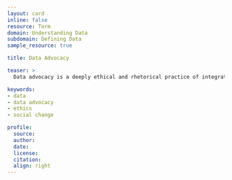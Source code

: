 ```yaml
---
layout: card
inline: false
resource: Term
domain: Understanding Data
subdomain: Defining Data
sample_resource: true

title: Data Advocacy

teaser: >
  Data advocacy is a deeply ethical and rhetorical practice of integrated analysis, design, and communication in which insights from a dataset are effectively conveyed to raise public awareness and drive social change. (Laurie Gries, “A Rhetorical Data Studies Approach to Data Storytelling and Advocacy”)

keywords:
- data
- data advocacy
- ethics
- social change

profile:
  source:
  author:
  date:
  license:
  citation:
  align: right
---
```

